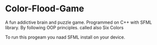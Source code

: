 # Color-Flood-Game
A fun addictive brain and puzzle game. Programmed on C++ with SFML library. By following OOP principles.
called also Six Colors

To run this progeam you naad SFML install on your device.

